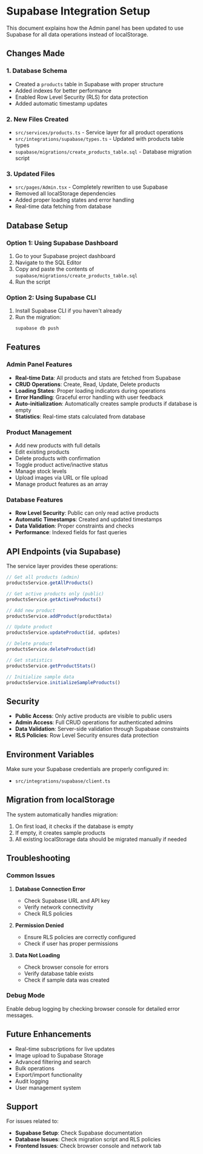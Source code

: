 # Supabase Integration Setup

This document explains how the Admin panel has been updated to use Supabase for all data operations instead of localStorage.

## Changes Made

### 1. Database Schema
- Created a `products` table in Supabase with proper structure
- Added indexes for better performance
- Enabled Row Level Security (RLS) for data protection
- Added automatic timestamp updates

### 2. New Files Created
- `src/services/products.ts` - Service layer for all product operations
- `src/integrations/supabase/types.ts` - Updated with products table types
- `supabase/migrations/create_products_table.sql` - Database migration script

### 3. Updated Files
- `src/pages/Admin.tsx` - Completely rewritten to use Supabase
- Removed all localStorage dependencies
- Added proper loading states and error handling
- Real-time data fetching from database

## Database Setup

### Option 1: Using Supabase Dashboard
1. Go to your Supabase project dashboard
2. Navigate to the SQL Editor
3. Copy and paste the contents of `supabase/migrations/create_products_table.sql`
4. Run the script

### Option 2: Using Supabase CLI
1. Install Supabase CLI if you haven't already
2. Run the migration:
   ```bash
   supabase db push
   ```

## Features

### Admin Panel Features
- **Real-time Data**: All products and stats are fetched from Supabase
- **CRUD Operations**: Create, Read, Update, Delete products
- **Loading States**: Proper loading indicators during operations
- **Error Handling**: Graceful error handling with user feedback
- **Auto-initialization**: Automatically creates sample products if database is empty
- **Statistics**: Real-time stats calculated from database

### Product Management
- Add new products with full details
- Edit existing products
- Delete products with confirmation
- Toggle product active/inactive status
- Manage stock levels
- Upload images via URL or file upload
- Manage product features as an array

### Database Features
- **Row Level Security**: Public can only read active products
- **Automatic Timestamps**: Created and updated timestamps
- **Data Validation**: Proper constraints and checks
- **Performance**: Indexed fields for fast queries

## API Endpoints (via Supabase)

The service layer provides these operations:

```typescript
// Get all products (admin)
productsService.getAllProducts()

// Get active products only (public)
productsService.getActiveProducts()

// Add new product
productsService.addProduct(productData)

// Update product
productsService.updateProduct(id, updates)

// Delete product
productsService.deleteProduct(id)

// Get statistics
productsService.getProductStats()

// Initialize sample data
productsService.initializeSampleProducts()
```

## Security

- **Public Access**: Only active products are visible to public users
- **Admin Access**: Full CRUD operations for authenticated admins
- **Data Validation**: Server-side validation through Supabase constraints
- **RLS Policies**: Row Level Security ensures data protection

## Environment Variables

Make sure your Supabase credentials are properly configured in:
- `src/integrations/supabase/client.ts`

## Migration from localStorage

The system automatically handles migration:
1. On first load, it checks if the database is empty
2. If empty, it creates sample products
3. All existing localStorage data should be migrated manually if needed

## Troubleshooting

### Common Issues

1. **Database Connection Error**
   - Check Supabase URL and API key
   - Verify network connectivity
   - Check RLS policies

2. **Permission Denied**
   - Ensure RLS policies are correctly configured
   - Check if user has proper permissions

3. **Data Not Loading**
   - Check browser console for errors
   - Verify database table exists
   - Check if sample data was created

### Debug Mode

Enable debug logging by checking browser console for detailed error messages.

## Future Enhancements

- Real-time subscriptions for live updates
- Image upload to Supabase Storage
- Advanced filtering and search
- Bulk operations
- Export/import functionality
- Audit logging
- User management system

## Support

For issues related to:
- **Supabase Setup**: Check Supabase documentation
- **Database Issues**: Check migration script and RLS policies
- **Frontend Issues**: Check browser console and network tab

